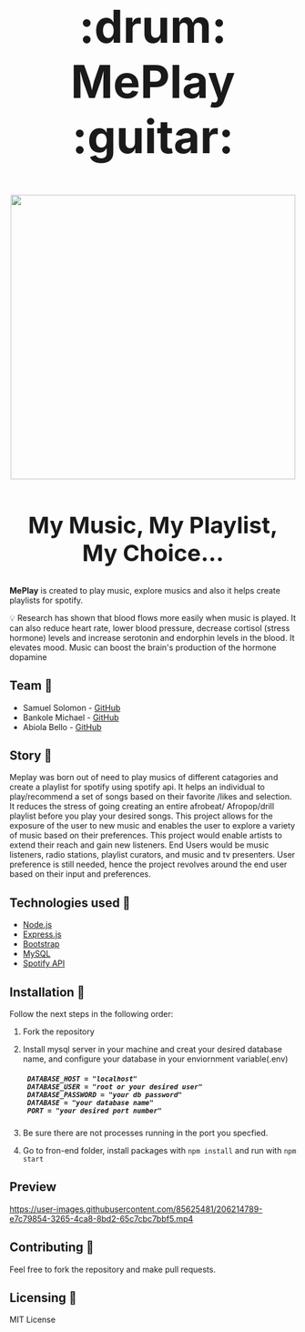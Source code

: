                                                      
 <h1 align="center" style="font-size:80px;"> :drum: MePlay :guitar:</h1>

<p align="center">
  <img width="500" height="500" src="https://user-images.githubusercontent.com/85625481/206189725-de5a7101-91c1-4f9f-9b0a-5ec9df6e9f4c.png">
</p>
<h2 align="center" style="font-size:40px;"> My Music, My Playlist, My Choice… </h2>           

**MePlay** is created to play music, explore musics and also it helps create playlists for spotify.

💡 Research has shown that blood flows more easily when music is played. It can also reduce heart rate, lower blood pressure, decrease cortisol (stress hormone) levels and increase serotonin and endorphin levels in the blood. It elevates mood. Music can boost the brain's production of the hormone dopamine 
## Team :wave:

* Samuel Solomon - [GitHub](https://github.com/samaysole)
* Bankole Michael - [GitHub](https://github.com/jorgezafra94) 
* Abiola Bello - [GitHub](https://github.com/abybells) 

## Story :book:

Meplay was born out of need to play musics of different catagories and create a playlist for spotify using spotify api. It helps an individual to play/recommend a set of songs based on their
favorite /likes and selection. It reduces the stress of going creating an entire afrobeat/
Afropop/drill playlist before you play your desired songs. This project allows for the exposure of the user to new music and enables the user to explore a variety of music based on their preferences. This project would enable artists to extend their reach and gain new listeners. End Users would be music listeners, radio stations, playlist curators, and music and tv presenters.  User preference is still needed, hence the project revolves around the end user based on their input and preferences.

## Technologies used :wrench:

- [Node.js](https://nodejs.org/en/)
- [Express.js](https://expressjs.com/es/)
- [Bootstrap](https://getbootstrap.com/)
- [MySQL](https://www.mysql.com/)
- [Spotify API](https://developer.spotify.com/documentation/web-api/)

## Installation :construction_worker:

Follow the next steps in the following order:

1. Fork the repository
2. Install mysql server in your machine and creat your desired database name, and configure your database in your enviornment variable(.env)
     <h5>

        DATABASE_HOST = "localhost"
        DATABASE_USER = "root or your desired user"
        DATABASE_PASSWORD = "your db password"
        DATABASE = "your database name"
        PORT = "your desired port number"

    </h5>
3. Be sure there are not processes running in the port you specfied.
4. Go to fron-end folder, install packages with `npm install` and run with `npm start`
## Preview

https://user-images.githubusercontent.com/85625481/206214789-e7c79854-3265-4ca8-8bd2-65c7cbc7bbf5.mp4

## Contributing :raised_hands:

Feel free to fork the repository and make pull requests.

## Licensing :memo:

MIT License
